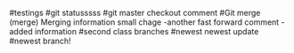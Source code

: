 #testings
#git statusssss
#git master checkout comment
#Git merge (merge)
Merging information small chage
-another fast forward comment
-added information
#second class branches
#newest newest update
#newest branch!
